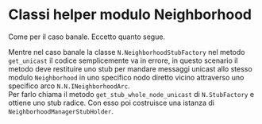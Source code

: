 # Classi helper modulo Neighborhood

Come per il caso banale. Eccetto quanto segue.

Mentre nel caso banale la classe
`N.NeighborhoodStubFactory` nel metodo `get_unicast` il codice semplicemente
va in errore, in questo scenario il metodo deve
restituire uno stub per mandare messaggi unicast allo stesso modulo `Neighborhood`
in uno specifico nodo diretto vicino attraverso uno specifico
arco `N.N.INeighborhoodArc`.  
Per farlo chiama il metodo `get_stub_whole_node_unicast` di `N.StubFactory` e
ottiene uno stub radice. Con esso poi costruisce una istanza
di `NeighborhoodManagerStubHolder`.

